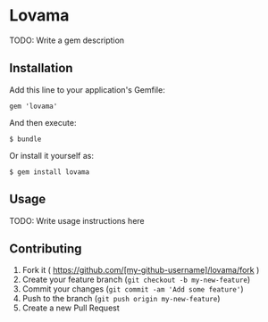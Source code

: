 # Lovama

TODO: Write a gem description

## Installation

Add this line to your application's Gemfile:

    gem 'lovama'

And then execute:

    $ bundle

Or install it yourself as:

    $ gem install lovama

## Usage

TODO: Write usage instructions here

## Contributing

1. Fork it ( https://github.com/[my-github-username]/lovama/fork )
2. Create your feature branch (`git checkout -b my-new-feature`)
3. Commit your changes (`git commit -am 'Add some feature'`)
4. Push to the branch (`git push origin my-new-feature`)
5. Create a new Pull Request
